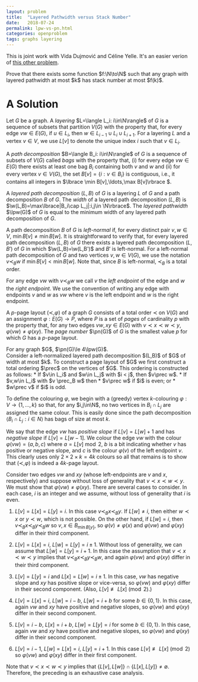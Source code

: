 ```yaml
---
layout: problem
title:  "Layered Pathwidth versus Stack Number"
date:   2018-07-24
permalink: lpw-vs-pn.html
categories: openproblem
tags: graphs layering
---
```


This is joint work with Vida Dujmović and Céline Yelle.  It's an easier verion of [this other problem](page-number-versus-layered-treewidth.html).

<div class="problem">
Prove that there exists some function $f:\N\to\N$ such that any graph with layered pathwidth at most $k$ has stack number at most $f(k)$.
</div>

# A Solution

$\DeclareMathOperator{\pn}{pn}\DeclareMathOperator{\lpw}{lpw}$
Let $G$ be a graph. A *layering* $L=\langle L_i: i\in\N\rangle$ of $G$ is a sequence of subsets that partition $V(G)$ with the property that, for every edge $vw\in E(G)$, if $u\in L_i$, then $w\in L_{i-1}\cup L_i\cup L_{i+1}$.  For a layering $L$ and a vertex $v\in V$, we use $L[v]$ to denote the unique index $i$ such that $v\in L_i$.

A *path decomposition* $B=\langle B_i: i\in\N\rangle$ of $G$ is a sequence of subsets of $V(G)$ called *bags* with the property that, (i) for every edge $vw\in E(G)$ there exists at least one bag $B_i$ containing both $v$ and $w$ and (ii) for every vertex $v\in V(G)$, the set $B[v]=\lbrace i:v\in B_i\rbrace$ is contiguous, i.e., it contains all integers in $\lbrace \min B[v],\ldots,\max B[v]\rbrace $.

$\DeclareMathOperator{\w}{w}$A *layered path decomposition* $(L,B)$ of $G$ is a layering $L$ of $G$ and a path decomposition $B$ of $G$.  The *width* of a layered path decomposition $(L,B)$ is $\w(L,B)=\max\lbrace|B_i\cap L_j|:i,j\in \N\rbrace$.
The *layered pathwidth* $\lpw(G)$ of $G$ is equal to the minimum width of any layered path decomposition of $G$.

A path decomposition $B$ of $G$ is *left-normal* if, for every distinct pair $v,w\in V$, $\min B[v] \neq \min B[w]$.  It is straightforward to verify that, for every layered path decomposition $(L,B)$ of $G$ there exists a layered path decomposition $(L,B')$ of $G$ in which $\w(L,B)=\w(L,B')$ and $B'$ is left-normal.  For a left-normal path decomposition of $G$ and two vertices $v,w\in V(G)$, we use the notation $v\prec_B w$ if $\min B[v]<\min B[w]$.
Note that, since $B$ is left-normal, $\prec_B$ is a total order.

For any edge $vw$ with $v\prec_B w$ we call $v$ the *left endpoint* of the edge and $w$ the *right endpoint*.  We use the convention of writing any edge with endpoints $v$ and $w$ as $vw$ where $v$ is the left endpoint and $w$ is the right endpoint.  

A $p$-page layout $(\prec,\varphi)$ of a graph $G$ consists of a total order $\prec$ on $V(G)$ and an assignment $\varphi:E(G)\to P$, where $P$ is a set of *pages* of cardinality $p$ with the property that, for any two edges $vw,xy\in E(G)$ with $v\prec x\prec w\prec y$, $\varphi(vw)\neq\varphi(xy)$.
The *page number* $\pn(G)$ of $G$ is the smallest value $p$ for which $G$ has a $p$-page layout.


<div class="theorem">
For any graph $G$, $\pn(G)\le 4\lpw(G)$.
</div>

<div class="proof" markdown="1">
  Consider a left-normalized layered path decomposition $(L,B)$ of $G$ of width at most $k$.  To construct a page layout of $G$ we first construct a total ordering $\prec$ on the vertices of $G$.  This ordering is constructed as follows:
  * If $v\in L_i$ and $w\in L_j$ with $i < j$, then $v\prec w$.
  * If $v,w\in L_i$ with $v \prec_B w$ then
     * $v\prec w$ if $i$ is even; or
     * $w\prec v$ if $i$ is odd.

  To define the colouring $\varphi$, we begin with a (greedy) vertex $k$-colouring $\varphi:V\to \lbrace 1,\ldots,k\rbrace$ so that, for any $i,j\in\N$, no two vertices in $B_i\cap L_j$ are assigned the same colour. This is easily done since the path decomposition $\langle B_i\cap L_j : i\in N\rangle$ has bags of size at most $k$.  

  We say that the edge $vw$ has *positive slope* if $L[v]=L[w]+1$ and has *negative slope* if $L[v]=L[w-1]$.  We colour the edge $vw$ with the colour $\varphi(vw)=(a,b,c)$ where $a=L[v]\bmod 2$, $b$ is a bit indicating whether $v$ has positive or negative slope, and $c$ is the colour $\varphi(v)$ of the left endpoint $v$.  This clearly uses only $2\times2\times k=4k$ colours so all that remains is to show that $(\prec,\varphi)$ is indeed a $4k$-page layout.  

  Consider two edges $vw$ and $xy$ (whose left-endpoints are $v$ and $x$, respectively) and suppose without loss of generality that $v\prec x\prec w\prec y$.  We must show that $\varphi(vw)\neq\varphi(xy)$.  There are several cases to consider. In each case, $i$ is an integer and we assume, without loss of generality that $i$ is even.

  1. $L[v]=L[x]=L[y]=i$. In this case $v\prec_B x\prec_B y$.  If $L[w]\neq i$, then either $w\prec x$ or $y\prec w$, which is not possible.  On the other hand, if $L[w]=i$, then $v \prec_B x\prec_B y\prec_B w$ so $v,x\in B_{\min B[y]}$, so $\varphi(v)\ne\varphi(x)$ and $\varphi(vw)$ and $\varphi(xy)$ differ in their third component.

  2. $L[v]=L[x]=i$, $L[w]=L[y]=i\pm 1$.  Without loss of generality, we can assume that $L[w]=L[y]=i+1$.  In this case the assumption that $v\prec x\prec w\prec y$ implies that $v \prec_B x \prec_B y\prec_B w$, and again $\varphi(vw)$ and $\varphi(xy)$ differ in their third component.

  3. $L[v] = L[y] = i$ and $L[x]=L[w]=i\pm 1$.  In this case, $vw$ has negative slope and $xy$ has positive slope or vice-versa, so $\varphi(vw)$ and $\varphi(xy)$ differ in their second component.  (Also, $L[v]\not\equiv L[x]\pmod 2$.)

  4. $L[v] = L[x]= i$, $L[w]=i-b$, $L[w]=i+b$ for some $b\in\lbrace 0,1\rbrace$.  In this case, again $vw$ and $xy$ have positive and negative slopes, so $\varphi(vw)$ and $\varphi(xy)$ differ in their second component.

  5. $L[v] = i-b$, $L[x]= i+b$, $L[w]=L[y]=i$ for some $b\in\lbrace 0,1\rbrace$.  In this case, again $vw$ and $xy$ have positive and negative slopes, so $\varphi(vw)$ and $\varphi(xy)$ differ in their second component.

  6. $L[v]=i-1$, $L[w]=L[x]=i$, $L[y]=i+1$.  In this case $L[v]\not\equiv L[x]\pmod 2$ so $\varphi(vw)$ and $\varphi(xy)$ differ in their first component.

Note that $v\prec x\prec w\prec y$ implies that $\lbrace L[v],L[w]\rbrace \cap \lbrace L[x],L[y]\rbrace \neq \emptyset$.  Therefore, the preceding is an exhaustive case analysis.
</div>
